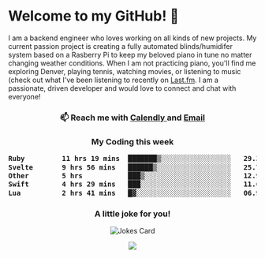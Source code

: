 <h1> Welcome to my GitHub! 👋 </h1>


  I am a backend engineer who loves working on all kinds of new projects. My current passion project is creating a fully automated blinds/humidifer system based on a Rasberry Pi to keep my beloved piano in tune no matter changing weather conditions. When I am not practicing piano, you'll find me exploring Denver, playing tennis, watching movies, or listening to music (check out what I've been listening to recently on [Last.fm](https://www.last.fm/user/mballa000). I am a passionate, driven developer and would love to connect and chat with everyone!

<h3 align = "center"> 📫 Reach me with <a href = "https://calendly.com/msbrandt00/30min"> Calendly </a> and <a href="mailto:msbrandt00@gmail.com">Email</a> 
 </h3>


 
<div align = "center"
[![Anurag's GitHub stats](https://github-readme-stats.vercel.app/api?username=mbrandt00)](https://github.com/anuraghazra/github-readme-stats)
          </div>
<h3 align="center">
  My Coding this week
<!--START_SECTION:waka-->

```txt
Ruby         11 hrs 19 mins  ███████▒░░░░░░░░░░░░░░░░░   29.30 %
Svelte       9 hrs 56 mins   ██████▒░░░░░░░░░░░░░░░░░░   25.75 %
Other        5 hrs           ███▒░░░░░░░░░░░░░░░░░░░░░   12.95 %
Swift        4 hrs 29 mins   ███░░░░░░░░░░░░░░░░░░░░░░   11.65 %
Lua          2 hrs 41 mins   █▓░░░░░░░░░░░░░░░░░░░░░░░   06.98 %
```

<!--END_SECTION:waka-->

### A little joke for you!

![Jokes Card](https://readme-jokes.vercel.app/api?hideBorder)

<a href="https://www.linkedin.com/in/mbrandt00/"><img src="https://img.shields.io/badge/linkedin-%230077B5.svg?&style=for-the-badge&logo=linkedin&logoColor=white" /></a>

